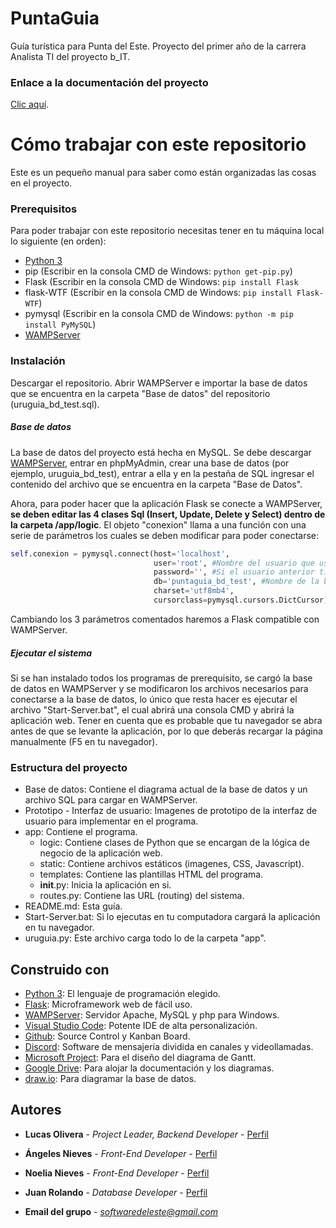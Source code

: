 # PuntaGuia

Guía turística para Punta del Este. Proyecto del primer año de la carrera Analista TI del proyecto b_IT.

### Enlace a la documentación del proyecto

[Clic aquí](https://docs.google.com/document/d/1TsIIBK_cYJA3LC4x0MBcTItuWLZIk1NgaCrmfUnJ-nE/edit?usp=sharing).

# Cómo trabajar con este repositorio

Este es un pequeño manual para saber como están organizadas las cosas en el proyecto.

### Prerequisitos

Para poder trabajar con este repositorio necesitas tener en tu máquina local lo siguiente (en orden):

- [Python 3](https://www.python.org/downloads/)
- pip (Escribir en la consola CMD de Windows: ```python get-pip.py```)
- Flask (Escribir en la consola CMD de Windows: ```pip install Flask```
- flask-WTF (Escribir en la consola CMD de Windows: ```pip install Flask-WTF```)
- pymysql (Escribir en la consola CMD de Windows: ```python -m pip install PyMySQL```)
- [WAMPServer](http://www.wampserver.es/)

### Instalación

Descargar el repositorio. Abrir WAMPServer e importar la base de datos que se encuentra en la carpeta "Base de datos" del repositorio (uruguia_bd_test.sql).

##### Base de datos

La base de datos del proyecto está hecha en MySQL. Se debe descargar [WAMPServer](http://www.wampserver.es/#home), entrar en phpMyAdmin, crear una base de datos (por ejemplo, uruguia_bd_test), entrar a ella y en la pestaña de SQL ingresar el contenido del archivo que se encuentra en la carpeta "Base de Datos".

Ahora, para poder hacer que la aplicación Flask se conecte a WAMPServer, **se deben editar las 4 clases Sql (Insert, Update, Delete y Select) dentro de la carpeta /app/logic**. El objeto "conexion" llama a una función con una serie de parámetros los cuales se deben modificar para poder conectarse:
```python
self.conexion = pymysql.connect(host='localhost',
                                user='root', #Nombre del usuario que usamos para conectarnos a WAMPServer, 'root' por defecto.
                                password='', #Si el usuario anterior tiene contraseña debemos escribirla aquí
                                db='puntaguia_bd_test', #Nombre de la base de datos dentro de WAMPServer
                                charset='utf8mb4',
                                cursorclass=pymysql.cursors.DictCursor)
```
Cambiando los 3 parámetros comentados haremos a Flask compatible con WAMPServer.

##### Ejecutar el sistema

Si se han instalado todos los programas de prerequisito, se cargó la base de datos en WAMPServer y se modificaron los archivos necesarios para conectarse a la base de datos, lo único que resta hacer es ejecutar el archivo "Start-Server.bat", el cual abrirá una consola CMD y abrirá la aplicación web. Tener en cuenta que es probable que tu navegador se abra antes de que se levante la aplicación, por lo que deberás recargar la página manualmente (F5 en tu navegador).

### Estructura del proyecto
- Base de datos: Contiene el diagrama actual de la base de datos y un archivo SQL para cargar en WAMPServer.
- Prototipo - Interfaz de usuario: Imagenes de prototipo de la interfaz de usuario para implementar en el programa.
- app: Contiene el programa.
  - logic: Contiene clases de Python que se encargan de la lógica de negocio de la aplicación web.
  - static: Contiene archivos estáticos (imagenes, CSS, Javascript).
  - templates: Contiene las plantillas HTML del programa.
  - __init__.py: Inicia la aplicación en si.
  - routes.py: Contiene las URL (routing) del sistema.
- README.md: Esta guía.
- Start-Server.bat: Si lo ejecutas en tu computadora cargará la aplicación en tu navegador.
- uruguia.py: Este archivo carga todo lo de la carpeta "app".

## Construido con

* [Python 3](https://www.python.org/downloads/): El lenguaje de programación elegido.
* [Flask](http://flask.pocoo.org/): Microframework web de fácil uso.
* [WAMPServer](http://www.wampserver.es/): Servidor Apache, MySQL y php para Windows.
* [Visual Studio Code](https://code.visualstudio.com/): Potente IDE de alta personalización.
* [Github](https://github.com/): Source Control y Kanban Board.
* [Discord](https://discordapp.com/): Software de mensajería dividida en canales y videollamadas.
* [Microsoft Project](https://products.office.com/es/project/project-and-portfolio-management-software): Para el diseño del diagrama de Gantt.
* [Google Drive](https://www.google.com/intl/es_ALL/drive/): Para alojar la documentación y los diagramas.
* [draw.io](https://www.draw.io/): Para diagramar la base de datos.

## Autores

* **Lucas Olivera** - *Project Leader, Backend Developer* - [Perfil](https://github.com/LMOlivera)
* **Ángeles Nieves** - *Front-End Developer* - [Perfil](https://github.com/AngelesNieves)
* **Noelia Nieves** - *Front-End Developer* - [Perfil](https://github.com/Noeliang)
* **Juan Rolando** - *Database Developer* - [Perfil](https://github.com/jprolando)

* **Email del grupo** - *softwaredeleste@gmail.com*

